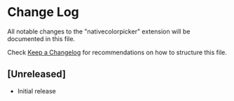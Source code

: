 # Change Log
All notable changes to the "nativecolorpicker" extension will be documented in this file.

Check [Keep a Changelog](http://keepachangelog.com/) for recommendations on how to structure this file.

## [Unreleased]
- Initial release